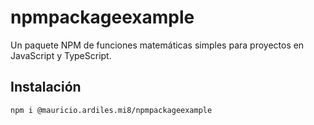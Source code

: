 # npmpackageexample

Un paquete NPM de funciones matemáticas simples para proyectos en JavaScript y TypeScript.

## Instalación

```bash
npm i @mauricio.ardiles.mi8/npmpackageexample